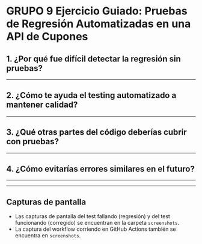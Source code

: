 # GRUPO 9 Ejercicio Guiado: Pruebas de Regresión Automatizadas en una API de Cupones

## 1. ¿Por qué fue difícil detectar la regresión sin pruebas?

----------------------------------------------------------

## 2. ¿Cómo te ayuda el testing automatizado a mantener calidad?

----------------------------------------------------------

## 3. ¿Qué otras partes del código deberías cubrir con pruebas?

----------------------------------------------------------

## 4. ¿Cómo evitarías errores similares en el futuro?

----------------------------------------------------------

----------------

## Capturas de pantalla
- Las capturas de pantalla del test fallando (regresión) y del test funcionando 
(corregido) se encuentran en la carpeta `screenshots`.
- La captura del workflow corriendo en GitHub Actions también se encuentra en `screenshots`.